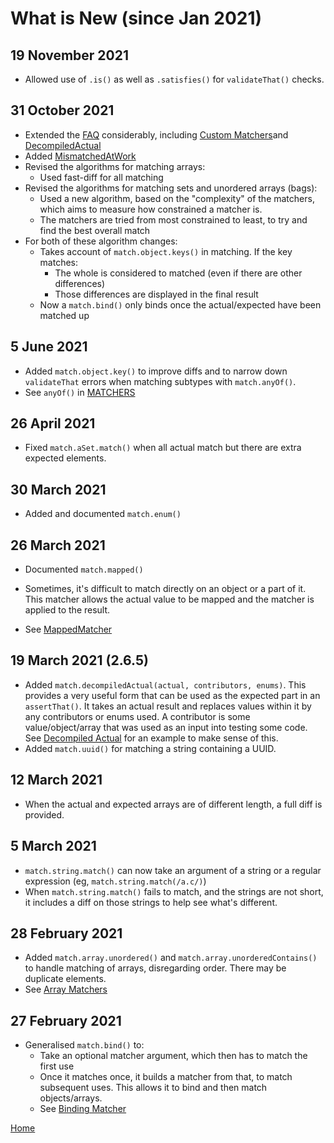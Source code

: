 # What is New (since Jan 2021)

## 19 November 2021

* Allowed use of `.is()` as well as `.satisfies()` for `validateThat()` checks.

## 31 October 2021

* Extended the [FAQ](./FAQ.md) considerably, including [Custom Matchers](./CustomMatchers.md)and [DecompiledActual](./DecompiledActual.md)
* Added  [MismatchedAtWork](./MismatchedAtWork.md)
* Revised the algorithms for matching arrays:
  * Used fast-diff for all matching
* Revised the algorithms for matching sets and unordered arrays (bags):
  * Used a new algorithm, based on the "complexity" of the matchers, which aims to measure how constrained a matcher is.
  * The matchers are tried from most constrained to least, to try and find the best overall match
* For both of these algorithm changes:
  * Takes account of `match.object.keys()` in matching. If the key matches:
    * The whole is considered to matched (even if there are other differences)
    * Those differences are displayed in the final result
  * Now a `match.bind()` only binds once the actual/expected have been matched up

## 5 June 2021

* Added `match.object.key()` to improve diffs and to narrow down `validateThat` errors when matching subtypes with `match.anyOf()`.
* See `anyOf()` in [MATCHERS](./MATCHERS.md)

## 26 April 2021

* Fixed `match.aSet.match()` when all actual match but there are extra expected elements.

## 30 March 2021

* Added and documented `match.enum()`

## 26 March 2021

* Documented `match.mapped()`
* Sometimes, it's difficult to match directly on an object or a part of it. This matcher allows the actual value to be
  mapped and the matcher is applied to the result.

* See [MappedMatcher](./MappedMatcher.md)

## 19 March 2021 (2.6.5)

* Added `match.decompiledActual(actual, contributors, enums)`. This provides a very useful form that can be used as the
  expected part in an `assertThat()`. It takes an actual result and replaces values within it by any contributors or
  enums used. A contributor is some value/object/array that was used as an input into testing some code.
  See [Decompiled Actual](./DecompiledActual.md) for an example to make sense of this.
* Added `match.uuid()` for matching a string containing a UUID.

## 12 March 2021

* When the actual and expected arrays are of different length, a full diff is provided.

## 5 March 2021

* `match.string.match()` can now take an argument of a string or a regular expression (eg, `match.string.match(/a.c/)`)
* When `match.string.match()` fails to match, and the strings are not short, it includes a diff on those strings to help
  see what's different.

## 28 February 2021

* Added `match.array.unordered()` and `match.array.unorderedContains()` to handle matching of arrays, disregarding
  order. There may be duplicate elements.
* See [Array Matchers](./ArrayMatchers.md)

## 27 February 2021

* Generalised `match.bind()` to:
    * Take an optional matcher argument, which then has to match the first use
    * Once it matches once, it builds a matcher from that, to match subsequent uses. This allows it to bind and then
      match objects/arrays.
    * See [Binding Matcher](./BindingMatcher.md)

[Home](./README.md)
